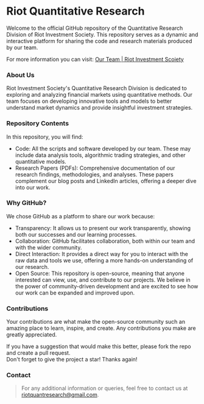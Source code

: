 # Riot Quantitative Research
Welcome to the official GitHub repository of the Quantitative Research Division of Riot Investment Society. This repository serves as a dynamic and interactive platform for sharing the code and research materials produced by our team.

For more information you can visit: [Our Team | Riot Investment Scoiety](https://www.riotsociety.info/our-team)

### About Us
Riot Investment Society's Quantitative Research Division is dedicated to exploring and analyzing financial markets using quantitative methods. Our team focuses on developing innovative tools and models to better understand market dynamics and provide insightful investment strategies.

### Repository Contents
In this repository, you will find:  
* Code: All the scripts and software developed by our team. These may include data analysis tools, algorithmic trading strategies, and other quantitative models.  
* Research Papers (PDFs): Comprehensive documentation of our research findings, methodologies, and analyses. These papers complement our blog posts and LinkedIn articles, offering a deeper dive into our work.

### Why GitHub?
We chose GitHub as a platform to share our work because:

- Transparency: It allows us to present our work transparently, showing both our successes and our learning processes.   
- Collaboration: GitHub facilitates collaboration, both within our team and with the wider community.  
- Direct Interaction: It provides a direct way for you to interact with the raw data and tools we use, offering a more hands-on understanding of our research.  
- Open Source: This repository is open-source, meaning that anyone interested can view, use, and contribute to our projects. We believe in the power of community-driven development and are excited to see how our work can be expanded and improved upon.

### Contributions
Your contributions are what make the open-source community such an amazing place to learn, inspire, and create. Any contributions you make are greatly appreciated.  

If you have a suggestion that would make this better, please fork the repo and create a pull request.  
Don't forget to give the project a star! Thanks again!

### Contact
> For any additional information or queries, feel free to contact us at riotquantresearch@gmail.com.
